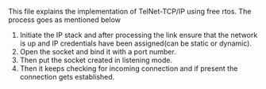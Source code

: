 This file explains the implementation of TelNet-TCP/IP using free rtos.
The process goes as mentioned below
1. Initiate the IP stack and after processing the link ensure that the network is up and IP credentials have been assigned(can be static or dynamic).
2. Open the socket and bind it with a port number.
3. Then put the socket created in listening mode.
4. Then it keeps checking for incoming connection and if present the connection gets established.

